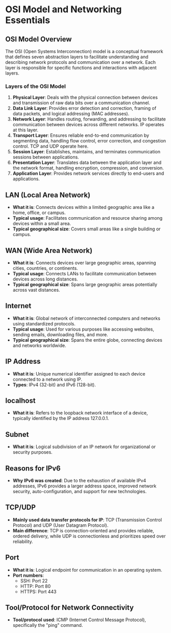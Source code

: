 # OSI Model and Networking Essentials

## OSI Model Overview
The OSI (Open Systems Interconnection) model is a conceptual framework that defines seven abstraction layers to facilitate understanding and describing network protocols and communication over a network. Each layer is responsible for specific functions and interactions with adjacent layers.

### Layers of the OSI Model
1. **Physical Layer**: Deals with the physical connection between devices and transmission of raw data bits over a communication channel.
2. **Data Link Layer**: Provides error detection and correction, framing of data packets, and logical addressing (MAC addresses).
3. **Network Layer**: Handles routing, forwarding, and addressing to facilitate communication between devices across different networks. IP operates at this layer.
4. **Transport Layer**: Ensures reliable end-to-end communication by segmenting data, handling flow control, error correction, and congestion control. TCP and UDP operate here.
5. **Session Layer**: Establishes, maintains, and terminates communication sessions between applications.
6. **Presentation Layer**: Translates data between the application layer and the network format, handling encryption, compression, and conversion.
7. **Application Layer**: Provides network services directly to end-users and applications.

## LAN (Local Area Network)
- **What it is**: Connects devices within a limited geographic area like a home, office, or campus.
- **Typical usage**: Facilitates communication and resource sharing among devices within a small area.
- **Typical geographical size**: Covers small areas like a single building or campus.

## WAN (Wide Area Network)
- **What it is**: Connects devices over large geographic areas, spanning cities, countries, or continents.
- **Typical usage**: Connects LANs to facilitate communication between devices across long distances.
- **Typical geographical size**: Spans large geographic areas potentially across vast distances.

## Internet
- **What it is**: Global network of interconnected computers and networks using standardized protocols.
- **Typical usage**: Used for various purposes like accessing websites, sending emails, downloading files, and more.
- **Typical geographical size**: Spans the entire globe, connecting devices and networks worldwide.

## IP Address
- **What it is**: Unique numerical identifier assigned to each device connected to a network using IP.
- **Types**: IPv4 (32-bit) and IPv6 (128-bit).

## localhost
- **What it is**: Refers to the loopback network interface of a device, typically identified by the IP address 127.0.0.1.
  
## Subnet
- **What it is**: Logical subdivision of an IP network for organizational or security purposes.

## Reasons for IPv6
- **Why IPv6 was created**: Due to the exhaustion of available IPv4 addresses, IPv6 provides a larger address space, improved network security, auto-configuration, and support for new technologies.

## TCP/UDP
- **Mainly used data transfer protocols for IP**: TCP (Transmission Control Protocol) and UDP (User Datagram Protocol).
- **Main difference**: TCP is connection-oriented and provides reliable, ordered delivery, while UDP is connectionless and prioritizes speed over reliability.

## Port
- **What it is**: Logical endpoint for communication in an operating system.
- **Port numbers**:
  - SSH: Port 22
  - HTTP: Port 80
  - HTTPS: Port 443

## Tool/Protocol for Network Connectivity
- **Tool/protocol used**: ICMP (Internet Control Message Protocol), specifically the "ping" command.
